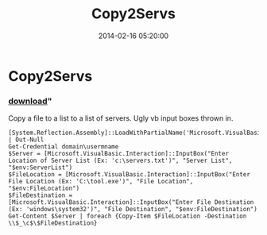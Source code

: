 ﻿---
pid:            4906
parent:         0
children:       
poster:         Qodosh
title:          Copy2Servs
date:           2014-02-16 05:20:00
format:         posh
---

# Copy2Servs

### [download](4906.ps1)"

Copy a file to a list to a list of servers. Ugly vb input boxes thrown in.

```posh
[System.Reflection.Assembly]::LoadWithPartialName('Microsoft.VisualBasic') | Out-Null
Get-Credential domain\usermname
$Server = [Microsoft.VisualBasic.Interaction]::InputBox("Enter Location of Server List (Ex: 'c:\servers.txt')", "Server List", "$env:ServerList")
$FileLocation = [Microsoft.VisualBasic.Interaction]::InputBox("Enter File Location (Ex: 'C:\tool.exe')", "File Location", "$env:FileLocation")
$FileDestination = [Microsoft.VisualBasic.Interaction]::InputBox("Enter File Destination (Ex: 'windows\system32')", "File Destination", "$env:FileDestination")
Get-Content $Server | foreach {Copy-Item $FileLocation -Destination \\$_\c$\$FileDestination}
```
